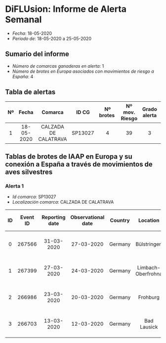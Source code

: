 # DiFLUsion: Informe de Alerta Semanal 

 - *Fecha*: 18-05-2020
 - *Periodo de*: 18-05-2020 a 25-05-2020

## Sumario del informe 
 - *Número de comarcas ganaderas en alerta*: 1
 - *Número de brotes en Europa asociados con movimientos de riesgo a España*: 4

## Tabla de alertas 
| Nº | Fecha  | Comarca  | ID CG | Nº brotes | Nº mov. Riesgo | Grado alerta | Temperatura estimada  | Supervivencia del virus en días |
|:-:|:-------:|:-----:|:-----:|:-----:|:-----:|:-----:|:-----:|:-----:|
|1|18-05-2020|CALZADA DE CALATRAVA|SP13027|4|39|3|5.73|16.2905|


## Tablas de brotes de IAAP en Europa y su conexión a España a través de  movimientos de aves silvestres

### Alerta 1 
- *Id comarca*: SP13027
- *Localización comarca*: CALZADA DE CALATRAVA

| ID | Event ID | Reporting date |Observational date |Country |Location | Latitud | Longitud | An. Type | Species | Cases | Deaths | Especie movimiento |Cód.  Especie | Prob mov semanal |
|:-:|:---------:|:----------------:|:-------------:|:--------------:|:-----------:|:------------:|:-----------:|:-------------:|:----------:|:--------:|:--------:|:----------------:|:--------------:|:------------------:|
| 0| 267566|31-03-2020|27-03-2020|Germany|Bülstringen|52.36|11.32|Domestic|Ciconia ciconia|380|130|Cigüeña blanca  2015-2019|1340|0.8217|
| 1| 267399|27-03-2020|24-03-2020|Germany|Limbach-Oberfrohna|50.85|12.75|Wild|Ciconia ciconia|1|1|Cigüeña blanca  2015-2019|1340|0.8217|
| 2| 266986|23-03-2020|20-03-2020|Germany|Frohburg|51.05|12.56|Wild|Ciconia ciconia|1|1|Cigüeña blanca  2015-2019|1340|0.8217|
| 3| 266703|13-03-2020|12-03-2020|Germany|Bad Lausick|51.15|12.6|Captive|Ciconia ciconia|24|24|Cigüeña blanca  2015-2019|1340|0.8217|
